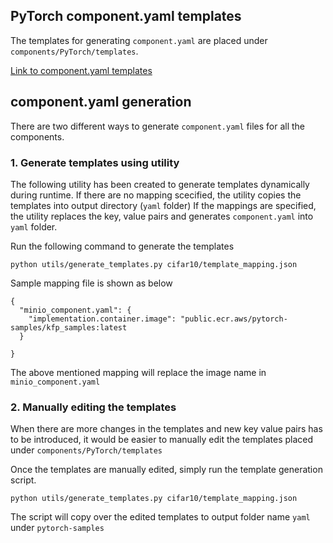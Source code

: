 ## PyTorch component.yaml templates

The templates for generating `component.yaml` are placed under `components/PyTorch/templates`.

[Link to component.yaml templates](../../../../components/PyTorch/templates)

## component.yaml generation

There are two different ways to generate `component.yaml` files for all the components.

### 1. Generate templates using utility

The following utility has been created to generate templates dynamically during runtime.
If there are no mapping scecified, the utility copies the templates into output directory (`yaml` folder)
If the mappings are specified, the utility replaces the key, value pairs and generates `component.yaml` into `yaml` folder.

Run the following command to generate the templates

`python utils/generate_templates.py cifar10/template_mapping.json`

Sample mapping file is shown as below

```
{
  "minio_component.yaml": {
    "implementation.container.image": "public.ecr.aws/pytorch-samples/kfp_samples:latest
  }

}
```

The above mentioned mapping will replace the image name in `minio_component.yaml`

### 2. Manually editing the templates

When there are more changes in the templates and new key value pairs has to be introduced,
it would be easier to manually edit the templates placed under `components/PyTorch/templates`

Once the templates are manually edited, simply run the template generation script.

`python utils/generate_templates.py cifar10/template_mapping.json`

The script will copy over the edited templates to output folder name `yaml` under `pytorch-samples`

